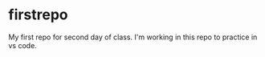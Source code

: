 # firstrepo
My first repo for second day of class.
I'm working in this repo to practice in vs code. 
